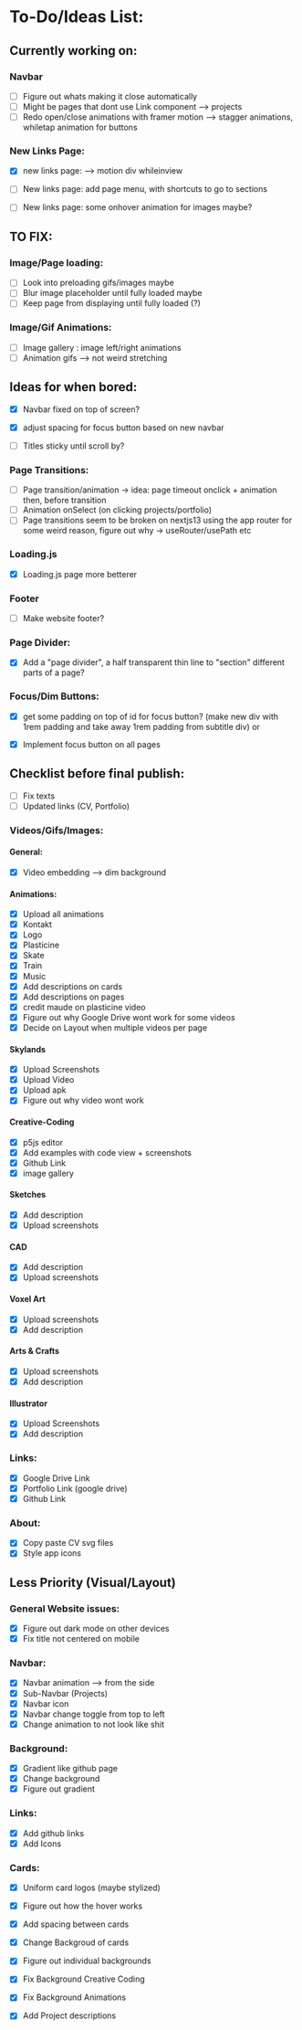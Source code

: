 # To-Do/Ideas List:

## Currently working on: 

### Navbar
- [ ] Figure out whats making it close automatically
- [ ] Might be pages that dont use Link component --> projects
- [ ] Redo open/close animations with framer motion --> stagger animations, whiletap animation for buttons

### New Links Page:

- [x] new links page: --> motion div whileinview
- [ ] New links page: add page menu, with shortcuts to go to sections 
- [ ] New links page: some onhover animation for images maybe?


## TO FIX:
### Image/Page loading:
- [ ] Look into preloading gifs/images maybe
- [ ] Blur image placeholder until fully loaded maybe
- [ ] Keep page from displaying until fully loaded (?)
### Image/Gif Animations:
- [ ] Image gallery : image left/right animations 
- [ ] Animation gifs --> not weird stretching

## Ideas for when bored:
- [x] Navbar fixed on top of screen?
- [x] adjust spacing for focus button based on new navbar

- [ ] Titles sticky until scroll by?

### Page Transitions:
- [ ] Page transition/animation -> idea: page timeout onclick + animation then, before transition
- [ ] Animation onSelect (on clicking projects/portfolio)
- [ ] Page transitions seem to be broken on nextjs13 using the app router for some weird reason, figure out why -> useRouter/usePath etc

### Loading.js
- [x] Loading.js page more betterer

### Footer
- [ ] Make website footer?

### Page Divider:
- [x] Add a "page divider", a half transparent thin line to "section" different parts of a page?

### Focus/Dim Buttons:
- [x] get some padding on top of id for focus button? (make new div with 1rem padding and take away 1rem padding from subtitle div) or
- [x] Implement focus button on all pages


## Checklist before final publish:
- [ ] Fix texts
- [ ] Updated links (CV, Portfolio)

### Videos/Gifs/Images:

#### General:
- [x] Video embedding --> dim background

#### Animations:
- [x] Upload all animations
- [x] Kontakt
- [x] Logo
- [x] Plasticine
- [x] Skate
- [x] Train
- [x] Music
- [x] Add descriptions on cards
- [x] Add descriptions on pages
- [x] credit maude on plasticine video
- [x] Figure out why Google Drive wont work for some videos
- [x] Decide on Layout when multiple videos per page

#### Skylands
- [x] Upload Screenshots
- [x] Upload Video
- [x] Upload apk
- [x] Figure out why video wont work

#### Creative-Coding
- [x] p5js editor
- [x] Add examples with code view + screenshots
- [x] Github Link
- [x] image gallery

#### Sketches
- [x] Add description
- [x] Upload screenshots

#### CAD 
- [x] Add description
- [x] Upload screenshots

#### Voxel Art
- [x] Upload screenshots
- [x] Add description

#### Arts & Crafts
- [x] Upload screenshots
- [x] Add description

#### Illustrator
- [x] Upload Screenshots
- [x] Add description

### Links:
- [x] Google Drive Link
- [x] Portfolio Link (google drive)
- [x] Github Link

### About:
- [x] Copy paste CV svg files
- [x] Style app icons

## Less Priority (Visual/Layout)

### General Website issues:
- [x] Figure out dark mode on other devices
- [x] Fix title not centered on mobile

### Navbar:
- [x] Navbar animation --> from the side
- [x] Sub-Navbar (Projects)
- [x] Navbar icon
- [x] Navbar change toggle from top to left
- [x] Change animation to not look like shit

### Background:
- [x] Gradient like github page
- [x] Change background
- [x] Figure out gradient

### Links:
- [x] Add github links
- [x] Add Icons

### Cards:
- [x] Uniform card logos (maybe stylized)

- [x] Figure out how the hover works
- [x] Add spacing between cards
- [x] Change Backgroud of cards
- [x] Figure out individual backgrounds
- [x] Fix Background Creative Coding
- [x] Fix Background Animations
- [x] Add Project descriptions
